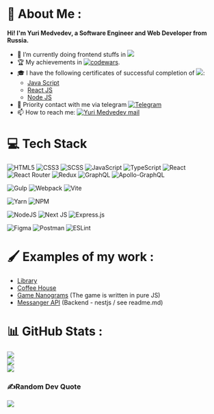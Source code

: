 # 💫 About Me :
**Hi! I'm Yuri Medvedev, a Software Engineer and Web Developer from Russia.**

- 👷 I’m currently doing frontend stuffs in [![](https://img.shields.io/badge/freelance-8A2BE2)](https://kwork.ru/user/medvedevyuri)
- 🏆 My achievements in [![codewars](https://www.codewars.com/users/yuranius-1983/badges/small)](https://www.codewars.com/users/yuranius-1983).
- 🎓 I have the following certificates of successful completion of [![](https://img.shields.io/badge/The_Rolling_Scopes_School-fdd835)](https://rollingscopes.com/):
    - <a href="https://app.rs.school/certificate/k8yvh1j6" target="_blank">Java Script</a>
    - <a href="https://app.rs.school/certificate/1vexy44m" target="_blank">React JS</a>
    - <a href="https://app.rs.school/certificate/2l66c72v" target="_blank">Node JS</a>
- 📝 Priority contact with me via telegram [![Telegram](https://img.shields.io/badge/-Telegram-090909?logo=telegram&logoColor=27A0D9)](https://t.me/Medvedev_ya)
- 📫 How to reach me: <a href="mailto:web.js.master@gmail.com" alt="Yuri Medvedev mail">
  <img src="https://img.shields.io/badge/web.js.master@gmail.com-black?logo=gmail" title="Go To mail" alt="Yuri Medvedev mail"/>
</a>


# 💻 Tech Stack
![HTML5](https://img.shields.io/badge/html5-%23E34F26.svg?style=flat&logo=html5&logoColor=white) 
![CSS3](https://img.shields.io/badge/css3-%231572B6.svg?style=flat&logo=css3&logoColor=white) 
![SCSS](https://img.shields.io/badge/SCSS-hotpink.svg?logo=SASS&logoColor=white) 
![JavaScript](https://img.shields.io/badge/javascript-%23323330.svg?style=flat&logo=javascript&logoColor=%23F7DF1E) 
![TypeScript](https://img.shields.io/badge/typescript-%23007ACC.svg?style=flat&logo=typescript&logoColor=white) 
![React](https://img.shields.io/badge/react-%2320232a.svg?style=flat&logo=react&logoColor=%2361DAFB) 
![React Router](https://img.shields.io/badge/React_Router-CA4245?style=flat&logo=react-router&logoColor=white) 
![Redux](https://img.shields.io/badge/redux-%23593d88.svg?style=flat&logo=redux&logoColor=white) 
![GraphQL](https://img.shields.io/badge/-GraphQL-E10098?logo=graphql&logoColor=white)
![Apollo-GraphQL](https://img.shields.io/badge/-ApolloGraphQL-311C87?style=flat&logo=apollo-graphql) 

![Gulp](https://img.shields.io/badge/GULP-%23CF4647.svg?style=flat&logo=gulp&logoColor=white) 
![Webpack](https://img.shields.io/badge/webpack-%238DD6F9.svg?style=flat&logo=webpack&logoColor=black) 
![Vite](https://img.shields.io/badge/vite-%23646CFF.svg?logo=vite&logoColor=white)

![Yarn](https://img.shields.io/badge/yarn-%232C8EBB.svg?style=flat&logo=yarn&logoColor=white) 
![NPM](https://img.shields.io/badge/NPM-%23CB3837.svg?logo=npm&logoColor=white)

![NodeJS](https://img.shields.io/badge/node.js-6DA55F?style=flat&logo=node.js&logoColor=white)
![Next JS](https://img.shields.io/badge/Next-black?logo=next.js&logoColor=white)
![Express.js](https://img.shields.io/badge/express.js-%23404d59.svg?logo=express&logoColor=%2361DAFB)

![Figma](https://img.shields.io/badge/figma-%23F24E1E.svg?style=flat&logo=figma&logoColor=white)
![Postman](https://img.shields.io/badge/Postman-FF6C37?style=flat&logo=postman&logoColor=white)
![ESLint](https://img.shields.io/badge/ESLint-4B3263?style=flat&logo=eslint&logoColor=white)

# 🖌 Examples of my work :
- [Library](https://webjsmaster.github.io/library/)
- [Coffee House](https://webjsmaster.github.io/coffee-house/)
- [Game Nanograms](https://webjsmaster.github.io/nanograms/) (The game is written in pure JS)
- [Messanger API](https://github.com/webjsmaster/nestjs-websocket) (Backend - nestjs / see readme.md)

# 📊 GitHub Stats :
![](https://github-readme-stats.vercel.app/api?username=webjsmaster&theme=vue-dark&hide_border=false&include_all_commits=false&count_private=false)<br/>
![](https://github-readme-streak-stats.herokuapp.com/?user=webjsmaster&theme=vue-dark&hide_border=false)<br/>
![](https://github-readme-stats.vercel.app/api/top-langs/?username=webjsmaster&theme=vue-dark&hide_border=false&include_all_commits=false&count_private=false&layout=compact)

### ✍️Random Dev Quote
![](https://quotes-github-readme.vercel.app/api?type=horizontal&theme=dark)
